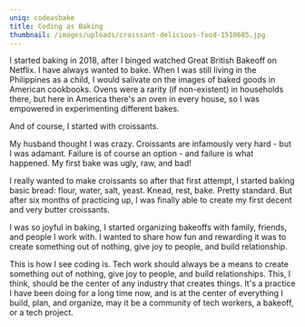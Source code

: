 ```yaml
---
uniq: codeasbake
title: Coding as Baking
thumbnail: /images/uploads/croissant-delicious-food-1510685.jpg
---
```

I started baking in 2018, after I binged watched Great British Bakeoff on Netflix. I have always wanted to bake. When I was still living in the Philippines as a child, I would salivate on the images of baked goods in American cookbooks. Ovens were a rarity (if non-existent) in households there, but here in America there's an oven in every house, so I was empowered in experimenting different bakes. 

And of course, I started with croissants. 

My husband thought I was crazy. Croissants are infamously very hard - but I was adamant. Failure is of course an option - and failure is what happened. My first bake was ugly, raw, and bad! 

I really wanted to make croissants so after that first attempt, I started baking basic bread: flour, water, salt, yeast. Knead, rest, bake. Pretty standard. But after six months of practicing up, I was finally able to create my first decent and very butter croissants.

I was so joyful in baking, I started organizing bakeoffs with family, friends, and people I work with. I wanted to share how fun and rewarding it was to create something out of nothing, give joy to people, and build relationship.

This is how I see coding is. Tech work should always be a means to create something out of nothing, give joy to people, and build relationships. This, I think, should be the center of any industry that creates things. It's a practice I have been doing for a long time now, and is at the center of everything I build, plan, and organize, may it be a community of tech workers, a bakeoff, or a tech project.
